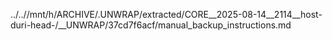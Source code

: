 ../..//mnt/h/ARCHIVE/.UNWRAP/extracted/CORE__2025-08-14__2114__host-duri-head-/__UNWRAP/37cd7f6acf/manual_backup_instructions.md